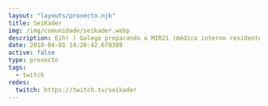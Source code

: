 ```yaml
---
layout: "layouts/proxecto.njk"
title: SeiKader
img: /img/comunidade/seikader.webp
description: Eih! ) Galego preparando o MIR21 (médico interno residente), por iso estarei a maior parte do tempo estudando. Ademais tamén estarei xogando ou charlando, no tempo libre. Benvido! :)
date: 2018-04-01 14:20:42.670389
active: false
type: proxecto
tags:
  - twitch
redes:
  twitch: https://twitch.tv/seikader
---
```


